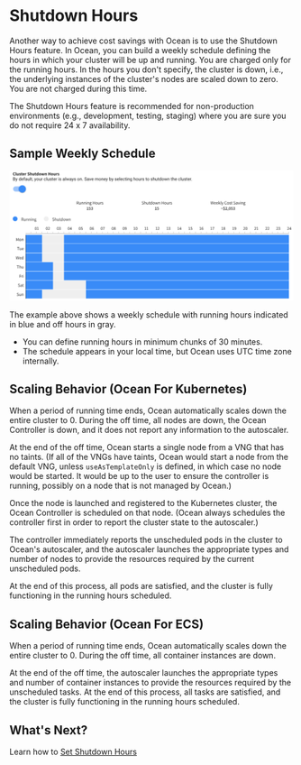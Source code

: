 # Shutdown Hours

Another way to achieve cost savings with Ocean is to use the Shutdown Hours feature. In Ocean, you can build a weekly schedule defining the hours in which your cluster will be up and running. You are charged only for the running hours. In the hours you don't specify, the cluster is down, i.e., the underlying instances of the cluster's nodes are scaled down to zero. You are not charged during this time.

The Shutdown Hours feature is recommended for non-production environments (e.g., development, testing, staging) where you are sure you do not require 24 x 7 availability.

## Sample Weekly Schedule

<img src="/ocean/_media/features-running-hours-00.png" />

The example above shows a weekly schedule with running hours indicated in blue and off hours in gray.

- You can define running hours in minimum chunks of 30 minutes.
- The schedule appears in your local time, but Ocean uses UTC time zone internally.

## Scaling Behavior (Ocean For Kubernetes)

When a period of running time ends, Ocean automatically scales down the entire cluster to 0. During the off time, all nodes are down, the Ocean Controller is down, and it does not report any information to the autoscaler.

At the end of the off time, Ocean starts a single node from a VNG that has no taints. (If all of the VNGs have taints, Ocean would start a node from the default VNG, unless `useAsTemplateOnly` is defined, in which case no node would be started. It would be up to the user to ensure the controller is running, possibly on a node that is not managed by Ocean.)

Once the node is launched and registered to the Kubernetes cluster, the Ocean Controller is scheduled on that node. (Ocean always schedules the controller first in order to report the cluster state to the autoscaler.)

The controller immediately reports the unscheduled pods in the cluster to Ocean's autoscaler, and the autoscaler launches the appropriate types and number of nodes to provide the resources required by the current unscheduled pods.

At the end of this process, all pods are satisfied, and the cluster is fully functioning in the running hours scheduled.

## Scaling Behavior (Ocean For ECS)

When a period of running time ends, Ocean automatically scales down the entire cluster to 0. During the off time, all container instances are down.

At the end of the off time, the autoscaler launches the appropriate types and number of container instances to provide the resources required by the unscheduled tasks. At the end of this process, all tasks are satisfied, and the cluster is fully functioning in the running hours scheduled.

## What's Next?

Learn how to [Set Shutdown Hours](ocean/tutorials/set-running-hours)

